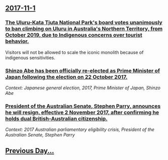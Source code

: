 ## [2017-11-1](/news/2017/11/1/index.md)

### [The Uluru-Kata Tjuta National Park's board votes unanimously to ban climbing on Uluru in Australia's Northern Territory, from October 2019, due to Indigenous concerns over tourist behavior. ](/news/2017/11/1/the-ulua1u-kata-tjua1-a-national-park-s-board-votes-unanimously-to-ban-climbing-on-uluru-in-australia-s-northern-territory-from-october-20.md)
Visitors will not be allowed to scale the iconic monolith because of indigenous sensitivities.

### [Shinzo Abe has been officially re-elected as Prime Minister of Japan following the election on 22 October 2017. ](/news/2017/11/1/shinza-abe-has-been-officially-re-elected-as-prime-minister-of-japan-following-the-election-on-22-october-2017.md)
_Context: Japanese general election, 2017, Prime Minister of Japan, Shinzo Abe_

### [President of the Australian Senate, Stephen Parry, announces he will resign, effective 2 November 2017, after confirming he holds dual British-Australian citizenship. ](/news/2017/11/1/president-of-the-australian-senate-stephen-parry-announces-he-will-resign-effective-2-november-2017-after-confirming-he-holds-dual-briti.md)
_Context: 2017 Australian parliamentary eligibility crisis, President of the Australian Senate, Stephen Parry_

## [Previous Day...](/news/2017/10/31/index.md)

